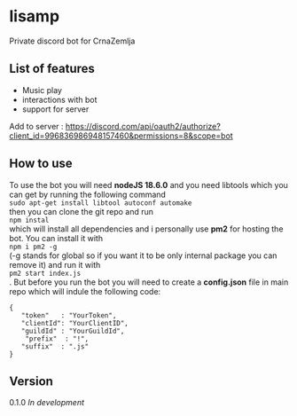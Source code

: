 # lisamp
Private discord bot for CrnaZemlja


## List of features
- Music play
- interactions with bot
- support for server


Add to server : https://discord.com/api/oauth2/authorize?client_id=996836986948157460&permissions=8&scope=bot

## How to use
To use the bot you will need **nodeJS 18.6.0** and you need libtools which you can get by running the following command <br>`sudo apt-get install libtool autoconf automake`<br> then you can clone the git repo and run <br> `npm instal` <br> which will install all dependencies and i personally use **pm2** for hosting the bot. You can install it with <br>`npm i pm2 -g`<br> (-g stands for global so if you want it to be only internal package you can remove it) and run it with <br>`pm2 start index.js`<br>.
But before you run the bot you will need to create a **config.json** file in main repo which will indule the following code:
```
{
   "token"   : "YourToken",
   "clientId": "YourClientID",
   "guildId" : "YourGuildId",
	"prefix"  : "!",
   "suffix"  : ".js"
}
```

## Version
0.1.0 *In development*
